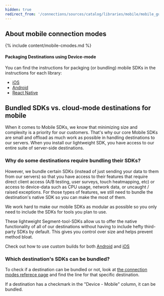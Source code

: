 ```yaml
---
hidden: true
redirect_from: '/connections/sources/catalog/libraries/mobile/mobile_guide'
---
```


## About mobile connection modes

{% include content/mobile-cmodes.md %}


#### Packaging Destinations using Device-mode

You can find the instructions for packging (or bundling) mobile SDKs in the instructions for each library:
- [iOS](/docs/connections/sources/catalog/libraries/mobile/ios/#packaging-device-mode-destination-sdks)
- [Android](/docs/connections/sources/catalog/libraries/mobile/android/#packaging-device-mode-destination-sdks)
- [React Native](/docs/connections/sources/catalog/libraries/mobile/react-native/#packaging-device-mode-destination-sdks)

## Bundled SDKs vs. cloud-mode destinations for mobile

When it comes to Mobile SDKs, we know that minimizing size and complexity is a priority for our customers. That's why our core Mobile SDKs are small and offload as much work as possible in handling destinations to our servers. When you install our lightweight SDK, you have access to our entire suite of server-side destinations.

### Why do some destinations require bundling their SDKs?

However, we bundle certain SDKs (instead of just sending your data to them from our servers) so that you have access to their features that require direct client access (A/B testing, user surveys, touch heatmapping, etc) or access to device-data such as CPU usage, network data, or uncaught / raised exceptions. For those types of features, we still need to bundle the destination's native SDK so you can make the most of them.

We work hard to make our mobile SDKs as modular as possible so you only need to include the SDKs for tools you plan to use.

These lightweight Segment-tool-SDKs allow us to offer the native functionality of all of our destinations without having to include hefty third-party SDKs by default. This gives you control over size and helps prevent method bloat. 

Check out how to use custom builds for both [Android](/docs/connections/sources/catalog/libraries/mobile/android/quickstart/) and [iOS](/docs/connections/sources/catalog/libraries/mobile/ios/quickstart/)

### Which destination's SDKs can be bundled?

To check if a destination can be bundled or not, look at [the connection modes referece page](/docs/connections/destinations/cmodes-compare/) and find the line for that specific destination. 

If a destination has a checkmark in the "Device - Mobile" column, it can be bundled.
